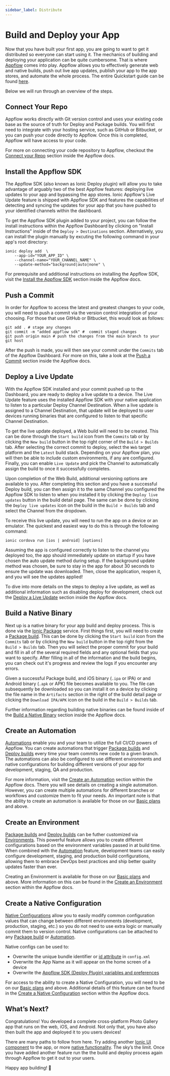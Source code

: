 ```yaml
---
sidebar_label: Distribute
---
```


# Build and Deploy your App

Now that you have built your first app, you are going to want to get it distributed so everyone can start using it. The mechanics of building and deploying your application can be quite cumbersome. That is where [Appflow](https://ionic.io/docs/appflow/) comes into play. Appflow allows you to effectively generate web and native builds, push out live app updates, publish your app to the app stores, and automate the whole process. The entire Quickstart guide can be found [here](https://ionic.io/docs/appflow/quickstart).

Below we will run through an overview of the steps.

## Connect Your Repo

Appflow works directly with Git version control and uses your existing code base as the source of truth for Deploy and Package builds. You will first need to integrate with your hosting service, such as GitHub or Bitbucket, or you can push your code directly to Appflow. Once this is completed, Appflow will have access to your code.

For more on connecting your code repository to Appflow, checkout the [Connect your Repo](https://ionic.io/docs/appflow/quickstart/connect) section inside the Appflow docs.

## Install the Appflow SDK

The Appflow SDK (also known as Ionic Deploy plugin) will allow you to take advantage of arguably two of the best Appflow features: deploying live updates to your app and bypassing the app stores. Ionic Appflow's Live Update feature is shipped with Appflow SDK and features the capabilities of detecting and syncing the updates for your app that you have pushed to your identified channels within the dashboard.

To get the Appflow SDK plugin added to your project, you can follow the install instructions within the Appflow Dashboard by clicking on "Install Instructions" inside of the `Deploy > Destinations` section. Alternatively, you can install the plugin manually by excuting the following command in your app's root directory:

```shell
ionic deploy add  \
    --app-id="YOUR_APP_ID" \
    --channel-name="YOUR_CHANNEL_NAME" \
    --update-method="background|auto|none" \
```

For prerequisite and additional instructions on installing the Appflow SDK, visit the [Install the Appflow SDK](https://ionic.io/docs/appflow/quickstart/installation) section inside the Appflow docs.

## Push a Commit

In order for Appflow to access the latest and greatest changes to your code, you will need to push a commit via the version control integration of your choosing. For those that use GitHub or Bitbucket, this would look as follows:

```shell
git add . # stage any changes
git commit -m "added appflow sdk" #  commit staged changes
git push origin main # push the changes from the main branch to your git host
```

After the push is made, you will then see your commit under the `Commits` tab of the Appflow Dashboard. For more on this, take a look at the [Push a Commit](https://ionic.io/docs/appflow/quickstart/push) section inside the Appflow docs.

## Deploy a Live Update

With the Appflow SDK installed and your commit pushed up to the Dashboard, you are ready to deploy a live update to a device. The Live Update feature uses the installed Appflow SDK with your native application to listen to a particular Deploy Channel Destination. When a live update is assigned to a Channel Destination, that update will be deployed to user devices running binaries that are configured to listen to that specific Channel Destination.

To get the live update deployed, a Web build will need to be created. This can be done through the `Start build` icon from the `Commits` tab or by clicking the `New build` button in the top right corner of the `Build > Builds` tab. After selecting the correct commit to deploy, select the `Web` target platform and the `Latest` build stack. Depending on your Appflow plan, you will then be able to include custom environments, if any are configured. Finally, you can enable `Live Update` and pick the Channel to automatically assign the build to once it successfully completes.

Upon completion of the Web Build, additional versioning options are available to you. After completing this section and you have a successful Deploy build, you can then assign it to the same Channel you configured the Appflow SDK to listen to when you installed it by clicking the `Deploy live updates` button in the build detail page. The same can be done by clicking the `Deploy live updates` icon on the build in the `Build > Builds` tab and select the Channel from the dropdown.

To receive this live update, you will need to run the app on a device or an emulator. The quickest and easiest way to do this is through the following command:

```shell
ionic cordova run [ios | android] [options]
```

Assuming the app is configured correctly to listen to the channel you deployed too, the app should immediately update on startup if you have chosen the auto update method during setup. If the background update method was chosen, be sure to stay in the app for about 30 seconds to ensure the update was downloaded. Then, close the application, reopen it, and you will see the updates applied!

To dive into more details on the steps to deploy a live update, as well as additional information such as disabling deploy for development, check out the [Deploy a Live Update](https://ionic.io/docs/appflow/quickstart/deploy) section inside the Appflow docs.

## Build a Native Binary

Next up is a native binary for your app build and deploy process. This is done via the [Ionic Package](https://ionic.io/docs/appflow/package/intro) service. First things first, you will need to create a [Package build](https://ionic.io/docs/appflow/package/builds). This can be done by clicking the `Start build` icon from the `Commits` tab or by clicking the `New build` button in the top right from the `Build > Builds` tab. Then you will select the proper commit for your build and fill in all of the several required fields and any optional fields that you want to specify. After filling in all of the information and the build begins, you can check out it's progress and review the logs if you encounter any errors.

Given a successful Package build, and iOS binary (`.ipa` or IPA) or and Android binary (`.apk` or APK) file becomes available to you. The file can subsequently be downloaded so you can install it on a device by clicking the file name in the `Artifacts` section in the right of the build detail page or clicking the `Download IPA/APK` icon on the build in the `Build > Builds` tab.

Further information regarding building native binaries can be found inside of the [Build a Native Binary](https://ionic.io/docs/appflow/quickstart/package) section inside the Appflow docs.

## Create an Automation

[Automations](https://ionic.io/docs/appflow/automation/intro) enable you and your team to utilize the full CI/CD powers of Appflow. You can create automations that trigger [Package builds](https://ionic.io/docs/appflow/package/builds) and [Deploy builds](https://ionic.io/docs/appflow/deploy/builds) every time your team commits new code to a given branch. The automations can also be configured to use different environments and native configurations for building different versions of your app for development, staging, QA and production.

For more information, visit the [Create an Automation](https://ionic.io/docs/appflow/quickstart/automation) section within the Appflow docs. There you will see details on creating a single automation. However, you can create multiple automations for different branches or workflows and customize them to fit your needs. An important note is that the ability to create an automation is available for those on our [Basic plans](https://ionic.io/pricing) and above.

## Create an Environment

[Package builds](https://ionic.io/docs/appflow/package/builds) and [Deploy builds](https://ionic.io/docs/appflow/deploy/builds) can be futher customized via [Environments](https://ionic.io/docs/appflow/automation/environments). This powerful feature allows you to create different configurations based on the environment variables passed in at build time. When combined with the [Automation](https://ionic.io/docs/appflow/automation/intro) feature, development teams can easily configure development, staging, and production build configurations, allowing them to embrace DevOps best practices and ship better quality updates faster than ever.

Creating an Environment is available for those on our [Basic plans](https://ionic.io/pricing) and above. More information on this can be found in the [Create an Environment](https://ionic.io/docs/appflow/quickstart/environment) section within the Appflow docs.

## Create a Native Configuration

[Native Configurations](https://ionic.io/docs/appflow/package/native-configs) allow you to easily modify common configuration values that can change between different environments (development, production, staging, etc.) so you do not need to use extra logic or manually commit them to version control. Native configurations can be attached to any [Package build](https://ionic.io/docs/appflow/package/intro) or [Automation](https://ionic.io/docs/appflow/automation/intro).

Native configs can be used to:

- Overwrite the unique bundle identifier or [id attribute](https://cordova.apache.org/docs/en/latest/config_ref/#widget) in `config.xml`
- Overwrite the App Name as it will appear on the home screen of a device
- Overwrite the [Appflow SDK (Deploy Plugin) variables and preferences](https://ionic.io/docs/appflow/deploy/api#plugin-variables)

For access to the ability to create a Native Configuration, you will need to be on our [Basic plans](https://ionic.io/pricing) and above. Additional details of this feature can be found in the [Create a Native Configuration](https://ionic.io/docs/appflow/quickstart/native-config) section within the Appflow docs.

## What’s Next?

Congratulations! You developed a complete cross-platform Photo Gallery app that runs on the web, iOS, and Android. Not only that, you have also then built the app and deployed it to you users devices!

There are many paths to follow from here. Try adding another [Ionic UI component](https://ionicframework.com/docs/components) to the app, or more [native functionality](https://capacitorjs.com/docs/apis). The sky’s the limit. Once you have added another feature run the the build and deploy process again through Appflow to get it out to your users.

Happy app building! 💙

